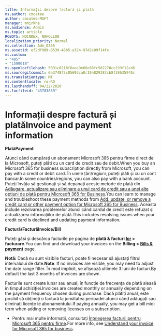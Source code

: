 ```yaml
---
title: Informații despre factură și plată
ms.author: cmcatee
author: cmcatee-MSFT
manager: mnirkhe
ms.audience: Admin
ms.topic: article
ROBOTS: NOINDEX, NOFOLLOW
localization_priority: Normal
ms.collection: Adm_O365
ms.assetid: ef2df989-8539-48b5-a324-97d2e09f14fe
ms.custom:
- "485"
- "1500018"
ms.openlocfilehash: 5031c6218f8eee9e06e08fc902270ce299f12ed6
ms.sourcegitcommit: 6a3748f5c05693ca0c19a829287cb8f30635940c
ms.translationtype: MT
ms.contentlocale: ro-RO
ms.lasthandoff: 04/22/2020
ms.locfileid: "43783839"
---
```

# <a name="invoice-and-payment-information"></a><span data-ttu-id="07413-102">Informații despre factură și plată</span><span class="sxs-lookup"><span data-stu-id="07413-102">Invoice and payment information</span></span>

<span data-ttu-id="07413-103">**Plată**</span><span class="sxs-lookup"><span data-stu-id="07413-103">**Payment**</span></span>

<span data-ttu-id="07413-104">Atunci când cumpărați un abonament Microsoft 365 pentru firme direct de la Microsoft, puteți plăti cu un card de credit sau de debit.</span><span class="sxs-lookup"><span data-stu-id="07413-104">When you buy an Microsoft 365 for business subscription directly from Microsoft, you can pay with a credit or debit card.</span></span>  <span data-ttu-id="07413-105">În unele țări/regiuni, puteți plăti și cu un cont bancar.</span><span class="sxs-lookup"><span data-stu-id="07413-105">In some countries/regions, you can also pay with a bank account.</span></span>  <span data-ttu-id="07413-106">Puteți învăța să gestionați și să depanați aceste metode de plată din [Adăugare, actualizare sau eliminare a unui card de credit sau a unei alte opțiuni de plată pentru Microsoft 365 for Business](https://go.microsoft.com/fwlink/?linkid=2118133).</span><span class="sxs-lookup"><span data-stu-id="07413-106">You can learn to manage and troubleshoot these payment methods from [Add, update, or remove a credit card or other payment option for Microsoft 365 for Business](https://go.microsoft.com/fwlink/?linkid=2118133).</span></span>  <span data-ttu-id="07413-107">Aceasta include rezolvarea problemelor atunci când cardul de credit este refuzat și actualizarea informațiilor de plată.</span><span class="sxs-lookup"><span data-stu-id="07413-107">This includes resolving issues when your credit card is declined and updating payment information.</span></span>

<span data-ttu-id="07413-108">**Factură/Factură**</span><span class="sxs-lookup"><span data-stu-id="07413-108">**Invoice/Bill**</span></span>

<span data-ttu-id="07413-109">Puteți găsi și descărca facturile pe pagina de **plată & facturi [lor](https://go.microsoft.com/fwlink/p/?linkid=848039) > facturare.**</span><span class="sxs-lookup"><span data-stu-id="07413-109">You can find and download your invoices on the **Billing > [Bills & payment](https://go.microsoft.com/fwlink/p/?linkid=848039)** page.</span></span>  

<span data-ttu-id="07413-110">**Notă:** Dacă nu sunt vizibile facturi, poate fi necesar să ajustați filtrul intervalului de date.</span><span class="sxs-lookup"><span data-stu-id="07413-110">**Note**: If no invoices are visible, you may need to adjust the date range filter.</span></span>  <span data-ttu-id="07413-111">În mod implicit, se afișează ultimele 3 luni de facturi.</span><span class="sxs-lookup"><span data-stu-id="07413-111">By default the last 3 months of invoices are shown.</span></span>

<span data-ttu-id="07413-112">Facturile sunt create lunar sau anual, în funcție de frecvența de plată aleasă în timpul achiziției.</span><span class="sxs-lookup"><span data-stu-id="07413-112">Invoices are created monthly or annually depending on the payment frequency chosen during purchase.</span></span>  <span data-ttu-id="07413-113">Dacă plătiți anual, este posibil să obțineți o factură la jumătatea perioadei atunci când adăugați sau eliminați licențe le abonamentului.</span><span class="sxs-lookup"><span data-stu-id="07413-113">If paying annually, you may get a bill mid-term when adding or removing licenses on a subscription.</span></span>
 
- <span data-ttu-id="07413-114">Pentru mai multe informații, consultați [Înțelegerea facturii pentru Microsoft 365 pentru firme](https://go.microsoft.com/fwlink/?linkid=2119101).</span><span class="sxs-lookup"><span data-stu-id="07413-114">For more info, see [Understand your invoice for Microsoft 365 for business](https://go.microsoft.com/fwlink/?linkid=2119101).</span></span>
